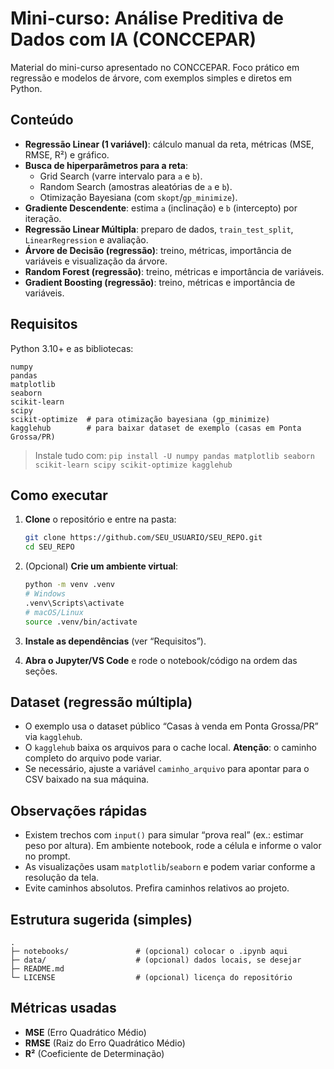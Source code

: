 # Mini-curso: Análise Preditiva de Dados com IA (CONCCEPAR)

Material do mini-curso apresentado no CONCCEPAR. Foco prático em regressão e modelos de árvore, com exemplos simples e diretos em Python.

## Conteúdo
- **Regressão Linear (1 variável)**: cálculo manual da reta, métricas (MSE, RMSE, R²) e gráfico.
- **Busca de hiperparâmetros para a reta**:
  - Grid Search (varre intervalo para `a` e `b`).
  - Random Search (amostras aleatórias de `a` e `b`).
  - Otimização Bayesiana (com `skopt`/`gp_minimize`).
- **Gradiente Descendente**: estima `a` (inclinação) e `b` (intercepto) por iteração.
- **Regressão Linear Múltipla**: preparo de dados, `train_test_split`, `LinearRegression` e avaliação.
- **Árvore de Decisão (regressão)**: treino, métricas, importância de variáveis e visualização da árvore.
- **Random Forest (regressão)**: treino, métricas e importância de variáveis.
- **Gradient Boosting (regressão)**: treino, métricas e importância de variáveis.

## Requisitos
Python 3.10+ e as bibliotecas:
```
numpy
pandas
matplotlib
seaborn
scikit-learn
scipy
scikit-optimize  # para otimização bayesiana (gp_minimize)
kagglehub        # para baixar dataset de exemplo (casas em Ponta Grossa/PR)
```
> Instale tudo com: `pip install -U numpy pandas matplotlib seaborn scikit-learn scipy scikit-optimize kagglehub`

## Como executar
1. **Clone** o repositório e entre na pasta:
   ```bash
   git clone https://github.com/SEU_USUARIO/SEU_REPO.git
   cd SEU_REPO
   ```

2. (Opcional) **Crie um ambiente virtual**:
   ```bash
   python -m venv .venv
   # Windows
   .venv\Scripts\activate
   # macOS/Linux
   source .venv/bin/activate
   ```

3. **Instale as dependências** (ver “Requisitos”).

4. **Abra o Jupyter/VS Code** e rode o notebook/código na ordem das seções.

## Dataset (regressão múltipla)
- O exemplo usa o dataset público “Casas à venda em Ponta Grossa/PR” via `kagglehub`.
- O `kagglehub` baixa os arquivos para o cache local. **Atenção**: o caminho completo do arquivo pode variar.
- Se necessário, ajuste a variável `caminho_arquivo` para apontar para o CSV baixado na sua máquina.

## Observações rápidas
- Existem trechos com `input()` para simular “prova real” (ex.: estimar peso por altura). Em ambiente notebook, rode a célula e informe o valor no prompt.
- As visualizações usam `matplotlib`/`seaborn` e podem variar conforme a resolução da tela.
- Evite caminhos absolutos. Prefira caminhos relativos ao projeto.

## Estrutura sugerida (simples)
```
.
├─ notebooks/               # (opcional) colocar o .ipynb aqui
├─ data/                    # (opcional) dados locais, se desejar
├─ README.md
└─ LICENSE                  # (opcional) licença do repositório
```

## Métricas usadas
- **MSE** (Erro Quadrático Médio)
- **RMSE** (Raiz do Erro Quadrático Médio)
- **R²** (Coeficiente de Determinação)
